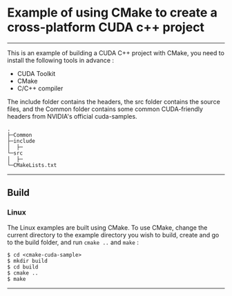 # Example of using CMake to create a cross-platform CUDA c++ project

***

This is an example of building a CUDA C++ project with CMake, you need to install the following tools in advance :
- CUDA Toolkit
- CMake
- C/C++ compiler

The include folder contains the headers, the src folder contains the source files, and the Common folder contains some common CUDA-friendly headers from NVIDIA's official cuda-samples.
```
.
├─Common
├─include
│  ├─
└─src
│  ├─
└─CMakeLists.txt
```

***

## Build

### Linux

The Linux examples are built using CMake.   To use CMake, change the current directory to the example directory you wish to build, create and go to the build folder, and run `cmake ..` and `make` :

```Shell
$ cd <cmake-cuda-sample>
$ mkdir build
$ cd build
$ cmake ..
$ make
```

***

